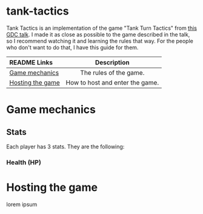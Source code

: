 # tank-tactics
Tank Tactics is an implementation of the game "Tank Turn Tactics" from [this GDC talk](https://youtu.be/t9WMNuyjm4w). I made it as close as possible to the game described in the talk, so I recommend watching it and learning the rules that way. For the people who don't want to do that, I have this guide for them.

| README Links          |      Description          |
| :-------------------- | :-----------------------: |
| [Game mechanics](#game-mechanics)|The rules of the game.|
| [Hosting the game](#hosting-the-game)|How to host and enter the game.|

# Game mechanics

## Stats

Each player has 3 stats. They are the following:

<h3><i class="stat-icon fas fa-heart"></i>Health (HP)</h3>

# Hosting the game

lorem ipsum